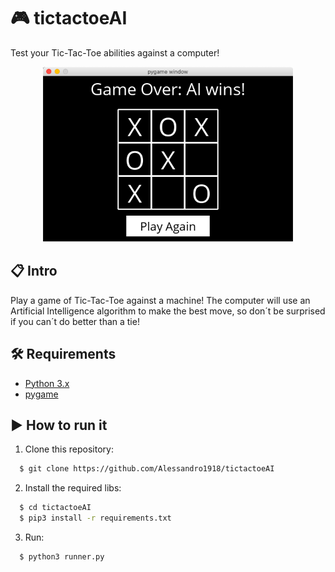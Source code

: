 # :video_game: tictactoeAI
Test your Tic-Tac-Toe abilities against a computer!

<p align="center">
  <img alt="printscreen from terminal" width="400px" src="./printscreen.png" />
<p>
  
  
## :clipboard: Intro
Play a game of Tic-Tac-Toe against a machine! The computer will use an Artificial Intelligence algorithm to make the best move, so don´t be surprised if you can´t do better than a tie!


## :hammer_and_wrench: Requirements

  - [Python 3.x](https://www.python.org/downloads/)
  - [pygame](https://www.pygame.org/)


## :arrow_forward: How to run it

1. Clone this repository:

```sh
  $ git clone https://github.com/Alessandro1918/tictactoeAI
```

2. Install the required libs:
```sh
  $ cd tictactoeAI
  $ pip3 install -r requirements.txt
```

3. Run:

```sh
  $ python3 runner.py
```
